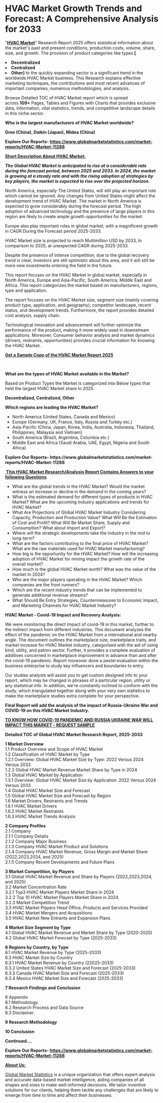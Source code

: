 <H1>HVAC Market Growth Trends and Forecast: A Comprehensive Analysis for 2033</H1><p>"<strong><a href="https://www.globalmarketstatistics.com/market-reports/HVAC-Market-11288">HVAC Market</a></strong>" Research Report 2025 offers statistical information about the market's past and present conditions, production costs, volume, share, size, and growth. The provision of product categories like types&nbsp;<strong>[<li>Decentralized<li>Centralized<li>Other]</strong>&nbsp;to the quickly expanding sector is a significant trend in the worldwide HVAC Market business. This Research explains effective marketing techniques, the contributions and most recent advances of important companies, numerous methodologies, and analysis.</p><p>Browse Detailed TOC of HVAC Market report which is spread across&nbsp;<strong>109+</strong>&nbsp;Pages, Tables and Figures with Charts that provides exclusive data, information, vital statistics, trends, and competitive landscape details in this niche sector.</p><p><strong>Who is the largest manufacturers of HVAC Market worldwide?</strong></p><p><strong>Gree (China), Daikin (Japan), Midea (China)</strong></p><p><strong>Explore Our Reports-&nbsp;<a href="https://www.globalmarketstatistics.com/market-reports/HVAC-Market-11288">https://www.globalmarketstatistics.com/market-reports/HVAC-Market-11288</a></strong></p><p><strong><u>Short Description About HVAC Market:</u></strong></p><p><strong><em>The Global HVAC Market is anticipated to rise at a considerable rate during the forecast period, between 2025 and 2033. In 2024, the market is growing at a steady rate and with the rising adoption of strategies by key players, the market is expected to rise over the projected horizon.</em></strong></p><p>North America, especially The United States, will still play an important role which cannot be ignored. Any changes from United States might affect the development trend of HVAC Market. The market in North America is expected to grow considerably during the forecast period. The high adoption of advanced technology and the presence of large players in this region are likely to create ample growth opportunities for the market.</p><p>Europe also play important roles in global market, with a magnificent growth in CAGR During the Forecast period 2025-2033.</p><p>HVAC Market size is projected to reach Multimillion USD by 2033, In comparison to 2025, at unexpected CAGR during 2025-2033.</p><p>Despite the presence of intense competition, due to the global recovery trend is clear, investors are still optimistic about this area, and it will still be more new investments entering the field in the future.</p><p>This report focuses on the HVAC Market in global market, especially in North America, Europe and Asia-Pacific, South America, Middle East and Africa. This report categorizes the market based on manufacturers, regions, type and application.</p><p>The report focuses on the HVAC Market size, segment size (mainly covering product type, application, and geography), competitor landscape, recent status, and development trends. Furthermore, the report provides detailed cost analysis, supply chain.</p><p>Technological innovation and advancement will further optimize the performance of the product, making it more widely used in downstream applications. Moreover, Consumer behavior analysis and market dynamics (drivers, restraints, opportunities) provides crucial information for knowing the HVAC Market.</p><p><strong><u>Get a Sample Copy of the HVAC Market Report 2025</u></strong></p><p>&nbsp;</p><p><strong>What are the types of HVAC Market available in the Market?</strong></p><p>Based on Product Types the Market is categorized into Below types that held the largest HVAC Market share In 2025.</p><p><strong>Decentralized, Centralized, Other</strong></p><p><strong>Which regions are leading the HVAC Market?</strong></p><ul><li>North America (United States, Canada and Mexico)</li><li>Europe (Germany, UK, France, Italy, Russia and Turkey etc.)</li><li>Asia-Pacific (China, Japan, Korea, India, Australia, Indonesia, Thailand, Philippines, Malaysia and Vietnam)</li><li>South America (Brazil, Argentina, Columbia etc.)</li><li>Middle East and Africa (Saudi Arabia, UAE, Egypt, Nigeria and South Africa)</li></ul><p><strong>Explore Our Reports&ndash;&nbsp;https://www.globalmarketstatistics.com/market-reports/HVAC-Market-11288</strong></p><p><strong><u>&nbsp;This HVAC Market Research/Analysis Report Contains Answers to your following Questions</u></strong></p><ul><li>What are the global trends in the HVAC Market? Would the market witness an increase or decline in the demand in the coming years?</li><li>What is the estimated demand for different types of products in HVAC Market? What are the upcoming industry applications and trends for HVAC Market?</li><li>What Are Projections of Global HVAC Market Industry Considering Capacity, Production and Production Value? What Will Be the Estimation of Cost and Profit? What Will Be Market Share, Supply and Consumption? What about Import and Export?</li><li>Where will the strategic developments take the industry in the mid to long-term?</li><li>What are the factors contributing to the final price of HVAC Market? What are the raw materials used for HVAC Market manufacturing?</li><li>How big is the opportunity for the HVAC Market? How will the increasing adoption of HVAC Market for mining impact the growth rate of the overall market?</li><li>How much is the global HVAC Market worth? What was the value of the market In 2024?</li><li>Who are the major players operating in the HVAC Market? Which companies are the front runners?</li><li>Which are the recent industry trends that can be implemented to generate additional revenue streams?</li><li>What Should Be Entry Strategies, Countermeasures to Economic Impact, and Marketing Channels for HVAC Market Industry?</li></ul><p><strong>HVAC Market - Covid-19 Impact and Recovery Analysis:</strong></p><p>We were monitoring the direct impact of covid-19 in this market, further to the indirect impact from different industries. This document analyzes the effect of the pandemic on the HVAC Market from a international and nearby angle. The document outlines the marketplace size, marketplace traits, and market increase for HVAC Market industry, categorised with the aid of using kind, utility, and patron sector. Further, it provides a complete evaluation of additives concerned in marketplace improvement in advance than and after the covid-19 pandemic. Report moreover done a pestel evaluation within the business enterprise to study key influencers and boundaries to entry.</p><p>Our studies analysts will assist you to get custom designed info to your report, which may be changed in phrases of a particular region, utility or any statistical info. In addition, we're constantly inclined to conform with the study, which triangulated together along with your very own statistics to make the marketplace studies extra complete for your perspective.</p><p><strong>Final Report will add the analysis of the impact of Russia-Ukraine War and COVID-19 on this HVAC Market Industry.</strong></p><p><strong><u><a href="https://www.globalmarketstatistics.com/market-reports/HVAC-Market-11288">TO KNOW HOW COVID-19 PANDEMIC AND RUSSIA UKRAINE WAR WILL IMPACT THIS MARKET - REQUEST SAMPLE</a></u></strong></p><p><strong>Detailed TOC of Global HVAC Market Research Report, 2025-2033</strong></p><p><strong>1 Market Overview</strong><br /> 1.1 Product Overview and Scope of HVAC Market<br /> 1.2 Classification of HVAC Market by Type<br /> 1.2.1 Overview: Global HVAC Market Size by Type: 2022&nbsp;Versus 2024 Versus 2033<br /> 1.2.2 Global HVAC Market Revenue Market Share by Type in 2024<br /> 1.3 Global HVAC Market by Application<br /> 1.3.1 Overview: Global HVAC Market Size by Application: 2022&nbsp;Versus 2024 Versus 2033<br /> 1.4 Global HVAC Market Size and Forecast<br /> 1.5 Global HVAC Market Size and Forecast by Region<br /> 1.6 Market Drivers, Restraints and Trends<br /> 1.6.1 HVAC Market Drivers<br /> 1.6.2 HVAC Market Restraints<br /> 1.6.3 HVAC Market Trends Analysis</p><p><strong>2 Company Profiles</strong><br /> 2.1 Company<br /> 2.1.1 Company Details<br /> 2.1.2 Company Major Business<br /> 2.1.3 Company HVAC Market Product and Solutions<br /> 2.1.4 Company HVAC Market Revenue, Gross Margin and Market Share (2022,2023,2024, and 2025)<br /> 2.1.5 Company Recent Developments and Future Plans</p><p><strong>3 Market Competition, by Players</strong><br /> 3.1 Global HVAC Market Revenue and Share by Players (2022,2023,2024, and 2025)<br /> 3.2 Market Concentration Rate<br /> 3.2.1 Top3 HVAC Market Players Market Share in 2024<br /> 3.2.2 Top 10 HVAC Market Players Market Share in 2024<br /> 3.2.3 Market Competition Trend<br /> 3.3 HVAC Market Players Head Office, Products and Services Provided<br /> 3.4 HVAC Market Mergers and Acquisitions<br /> 3.5 HVAC Market New Entrants and Expansion Plans</p><p><strong>4 Market Size Segment by Type</strong><br /> 4.1 Global HVAC Market Revenue and Market Share by Type (2020-2025)<br /> 4.2 Global HVAC Market Forecast by Type (2025-2033)</p><p><strong>6 Regions by Country, by Type</strong><br /> 6.1 HVAC Market Revenue by Type (2025-2033)<br /> 6.3 HVAC Market Size by Country<br /> 6.3.1 HVAC Market Revenue by Country (22025-2033)<br /> 6.3.2 United States HVAC Market Size and Forecast (2025-2033)<br /> 6.3.3 Canada HVAC Market Size and Forecast (2025-2033)<br /> 6.3.4 Mexico HVAC Market Size and Forecast (2025-2033)</p><p><strong>7 Research Findings and Conclusion</strong></p><p>8 Appendix<br /> 8.1 Methodology<br /> 8.2 Research Process and Data Source<br /> 8.3 Disclaimer</p><p><strong>9 Research Methodology</strong></p><p><strong>10 Conclusion</strong></p><p><strong>Continued&hellip;.</strong></p><p><strong>Explore Our Reports-&nbsp;<a href="https://www.globalmarketstatistics.com/market-reports/HVAC-Market-11288">https://www.globalmarketstatistics.com/market-reports/HVAC-Market-11288</a></strong></p><p><strong><u>About Us:</u></strong></p><p><a href="https://www.globalmarketstatistics.com/">Global Market Statistics</a> is a unique organization that offers expert analysis and accurate data-based market intelligence, aiding companies of all shapes and sizes to make well-informed decisions. We tailor inventive solutions for our clients, helping them tackle any challenges that are likely to emerge from time to time and affect their businesses.</p><p>&nbsp;</p>
